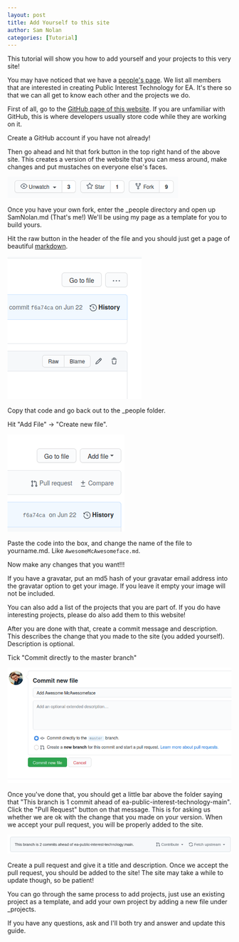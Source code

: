 ```yaml
---
layout: post
title: Add Yourself to this site
author: Sam Nolan
categories: [Tutorial]
---
```


This tutorial will show you how to add yourself and your projects to this very site!

You may have noticed that we have a [people's page](/people/). We list all members
that are interested in creating Public Interest Technology for EA. It's there
so that we can all get to know each other and the projects we do.

First of all, go to the [GitHub page of this website](https://github.com/ea-public-interest-technology/ea-public-interest-technology.github.io).
If you are unfamiliar with GitHub, this is where developers usually store code
while they are working on it.

Create a GitHub account if you have not already! 

Then go ahead and hit that fork button in the top right hand of the above site.
This creates a version of the website that you can mess around, make changes
and put mustaches on everyone else's faces.

![Fork the Repo](/images/AddYourself/Fork.png)

Once you have your own fork, enter the \_people directory and open up SamNolan.md (That's me!)
We'll be using my page as a template for you to build yours.

Hit the raw button in the header of the file and you should just get a page of
beautiful [markdown](https://guides.github.com/features/mastering-markdown/).

![Raw](/images/AddYourself/Raw.png)

Copy that code and go back out to the \_people folder.

Hit "Add File" -> "Create new file".

![Add File](/images/AddYourself/AddFile.png)

Paste the code into the box, and change the name of the file to yourname.md. Like `AwesomeMcAwesomeface.md`.

Now make any changes that you want!!! 

If you have a gravatar, put an md5 hash of your gravatar email address into the
gravatar option to get your image. If you leave it empty your image will not be
included.

You can also add a list of the projects that you are part of. If you do have
interesting projects, please do also add them to this website!

After you are done with that, create a commit message and description. This
describes the change that you made to the site (you added yourself). Description
is optional.

Tick "Commit directly to the master branch"

![Commit](/images/AddYourself/Commit.png)

Once you've done that, you should get a little bar above the folder saying that
"This branch is 1 commit ahead of ea-public-interest-technology-main". Click the "Pull
Request" button on that message. This is for asking us whether we are ok with
the change that you made on your version. When we accept your pull request, you
will be properly added to the site.

![Pull Request](/images/AddYourself/PullRequest.png)

Create a pull request and give it a title and description. Once we accept the
pull request, you should be added to the site! The site may take a while to update
though, so be patient!

You can go through the same process to add projects, just use an existing project
as a template, and add your own project by adding a new file under \_projects.

If you have any questions, ask and I'll both try and answer and update this guide.
